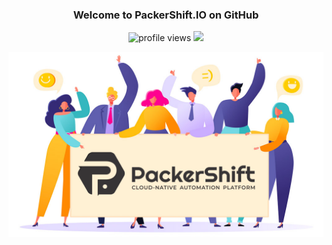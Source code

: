 <h3 align="center">
Welcome to PackerShift.IO on GitHub</h3> 
<p align="center">
  <img src="https://gpvc.arturio.dev/packershift" alt="profile views"> 
  <a href="https://twitter.com/intent/follow?screen_name=PackerShiftIO&tw_p=followbutton"><img src="https://img.shields.io/twitter/follow/PackerShiftIO?label=%40PackerShiftIO&style=social"></a> 
</p>

![PackerShift Collaboration Image](profile/profile-cover-image.png)

<!--

**Here are some ideas to get you started:**

🙋‍♀️ A short introduction - what is your organization all about?
🌈 Contribution guidelines - how can the community get involved?
👩‍💻 Useful resources - where can the community find your docs? Is there anything else the community should know?
🍿 Fun facts - what does your team eat for breakfast?
🧙 Remember, you can do mighty things with the power of [Markdown](https://docs.github.com/github/writing-on-github/getting-started-with-writing-and-formatting-on-github/basic-writing-and-formatting-syntax)
-->
